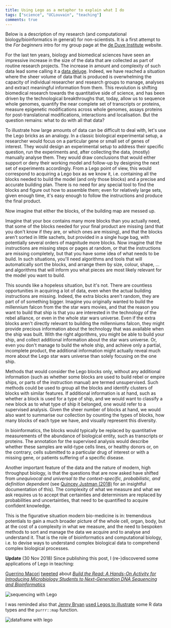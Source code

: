```yaml
---
title: Using Lego as a metaphor to explain what I do
tags: ["science", "UCLouvain", "teaching"]
comments: true
---
```


Below is a description of my research (and computational
biology/bioinformatics in general) for non-scientists. It is a first
attempt to the *For beginners* intro for my group page at the [de Duve
Institute](https://www.deduveinstitute.be/) website.


For the last ten years, biology and biomedical sciences have seen an
impressive increase in the size of the data that are collected as part
of routine research projects. The increase in amount and complexity of
such data lead some calling it a [data
deluge](https://www.nature.com/articles/ncb2558). Indeed, we have
reached a situation where the sheer volume of data that is produced is
overwhelming the capacity of individual researcher and research groups
to manage, analyses and extract meaningful information from them. This
revolution is shifting biomedical research towards the quantitative
side of science, and has been driven by the technological
breakthroughs that, today, allow us to sequence whole genomes,
quantify the near complete set of transcripts or proteins, measure
epigenetic modifications across whole genomes, assays proteins for
post-translational modifications, interactions and localisation. But
the question remains: what to do with all that data?

To illustrate how large amounts of data can be difficult to deal with,
let's use the Lego bricks as an analogy. In a classic biological
experimental setup, a researcher would focus on a particular gene or
small set of genes of interest. They would design an experimental
setup to address their specific question, run the experiments and,
after collecting the data, (mostly) manually analyse them. They would
draw conclusions that would either support or deny their working model
and follow-up by designing the next set of experiments
accordingly. From a Lego point of view, this would correspond to
acquiring a Lego box as we know it, i.e. containing all the blocks
needed to build the model (and only those blocks) and a precise and
accurate building plan. There is no need for any special tool to find
the blocks and figure out how to assemble them; even for relatively
large sets, given enough time, it's easy enough to follow the
instructions and produce the final product.

Now imagine that either the blocks, of the building map are messed up.

Imagine that your box contains many more blocks than you actually
need, that some of the blocks needed for your final product are
missing (and that you don't know if they are, or which ones are
missing), and that the blocks aren't sorted in little sachets, but
provided in a single huge bag, with potentially several orders of
magnitude more blocks. Now imagine that the instructions are missing
steps or pages at random, or that the instructions are missing
completely, but that you have some idea of what needs to be build. In
such situations, you'll need algorithms and tools that will
automatically sort the blocks, and arrange them by size, colour,
shape, ... and algorithms that will inform you what pieces are most
likely relevant for the model you want to build.


This sounds like a hopeless situation, but it's not. There are
countless opportunities in acquiring a lot of data, even when the
actual building instructions are missing. Indeed, the extra blocks
aren't random, they are part of of something bigger. Imagine you
originally wanted to build the millennium falcon from the the star
wars movies, and that the reason you want to build that ship is that
you are interested in the technology of the rebel alliance, or even in
the whole star wars universe. Even if the extra blocks aren't directly
relevant to building the millenniums falcon, they might provide
precious information about the technology that was available when the
ship was built. With the right algorithms, you might be able to build
your ship, and collect additional information about the star wars
universe. Or, even you don't manage to build the whole ship, and
achieve only a partial, incomplete product, the additional information
might actually reveal much more about the Lego star wars universe than
solely focusing on the one ship.

Methods that would consider the Lego blocks only, without any
additional information (such as whether some blocks are used to build
rebel or empire ships, or parts of the instruction manual) are termed
unsupervised. Such methods could be used to group all the blocks and
identify clusters of blocks with similar features. If additional
information is at hand, such as whether a block is used for a type of
ship, and we would want to classify a new block as to what type of
ship it belonged, one would refer to a supervised analysis. Given the
sheer number of blocks at hand, we would also want to summarise our
collection by counting the types of blocks, how many blocks of each
type we have, and visually represent this diversity.

In bioinformatics, the blocks would typically be replaced by
quantitative measurements of the abundance of biological entity, such
as transcripts or proteins. The annotation for the supervised analysis
would describe whether these samples are wild-type cells lines, or
healthy donors or, on the contrary, cells submitted to a particular
drug of interest or with a missing gene, or patients suffering of a
specific disease.

Another important feature of the data and the nature of modern, high
throughput biology, is that the questions that are now asked have
shifted from *unequivocal and universal to the context-specific,
probabilistic, and definition dependent* (see [Quincey Justman
(2018)](https://www.cell.com/cell-systems/fulltext/S2405-4712(18)30441-1)
for an insightful documentation of this). The complexity of what we
measure and what we ask requires us to accept that certainties and
determinism are replaced by probabilities and uncertainties, that need
to be quantified to acquire confident knowledge.

This is the figurative situation modern bio-medicine is in: tremendous
potentials to gain a much broader picture of the whole cell, organ,
body, but at the cost of a complexity in what we measure, and the need
to bespoken methods to sort and manage the data we acquire and to
analyse and understand it. That is the role of bioinformatics and
computational biology, i.e. to devise ways to understand complex
biological data to comprehend complex biological processes.

**Update** (30 Nov 2018) Since publishing this post, I (re-)discovered
some applications of Lego in teaching:

[Guerrino Macori](https://twitter.com/guerrinomacori)
[tweeted](https://twitter.com/guerrinomacori/status/1068433465035685888)
about [*Build the Read: A Hands-On Activity for Introducing
Microbiology Students to Next-Generation DNA Sequencing and
Bioinformatics*](http://www.asmscience.org/content/journal/jmbe/10.1128/jmbe.v18i3.1363)

![sequencing with Lego](https://pbs.twimg.com/media/DtPWkJSWkAAweb2.jpg)

I was reminded also that [Jenny Bryan](https://jennybryan.org/about/)
[used Legos to
illustrate](https://speakerdeck.com/jennybc/data-rectangling) some R
data types and the `purrr::map` function.

![dataframe with lego](https://raw.githubusercontent.com/jennybc/lego-rstats/master/lego-rstats_013.jpg)
